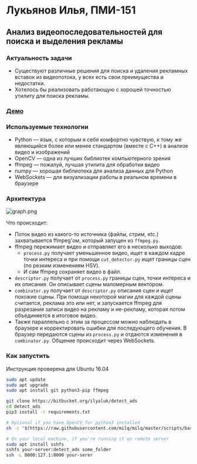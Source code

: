 # Лукьянов Илья, ПМИ-151 #

## Анализ видеопоследовательностей для поиска и выделения рекламы ##

### Актуальность задачи ###

* Существуют различные решения для поиска и удаления рекламных вставок из видеопотока, у всех есть свои преимущества и недостатки.
* Хотелось бы реализовать работающую с хорошей точностью утилиту для поиска рекламы.

### [Демо](https://ilyaluk.ru/detect_ads_demo.mp4) ###

### Используемые технологии ###

* Python — язык, с которым я себя комфортно чувствую, к тому же являющийся более или менее стандартом (вместе с C++) в анализе видео и изображений
* OpenCV — одна из лучших библиотек компьютерного зрения
* ffmpeg — пожалуй, лучшая утилита для обработки видео
* numpy — хорошая библиотека для анализа данных для Python
* WebSockets — для визуализации работы в реальном времени в браузере

### Архитектура ###

![graph.png](https://bitbucket.org/ilyaluk/detect_ads/raw/master/graph.png)

Что происходит:

* Поток видео из какого-то источника (файлы, стрим, etc.) захватывается ffmpeg'ом, который запущен из `ffmpeg.py`.
* ffmpeg пережимает видео и отправляет его в несколько выходов:
  * `process.py` получает уменьшенное видео, ищет в каждом кадре точки интереса и при помощи `cut_detector.py` ищет границы сцен (по резким изменениям HSV).
  * И сам ffmpeg сохраняет видео в файл.
* `descriptor.py` получает от `process.py` границы сцен, точки интереса и их описания. Он описывает сцены маломерным вектором.
* `combinator.py` получает от `descriptor.py` описания сцен и ищет похожие сцены. При помощи некоторой магии для каждой сцены считается, реклама это или нет, и запускается ffmpeg для разрезания записи видео на рекламу и не-рекламу, которая потом объединяется в итоговое видео.
* Также параллельно с этим за процессом можно наблюдать в браузере и корректировать ошибки для последующего обучения. В браузер передаются сцены из `process.py` и отдаются изменения в `combinator.py`. Общение происходит через WebSockets.


### Как запустить ###

Инструкция проверена для Ubuntu 16.04

```bash
sudo apt update
sudo apt upgrade
sudo apt install git python3-pip ffmpeg

git clone https://bitbucket.org/ilyaluk/detect_ads
cd detect_ads
pip3 install -r requirements.txt

# Optional if you have OpenCV for python3 installed
sh -c "$(https://raw.githubusercontent.com/milq/milq/master/scripts/bash/install-opencv.sh -O -)"

# On your local machine, if you're running it on remote server
sudo apt install sshfs
sshfs your-server:detect_ads some_folder
ssh -L 8000:127.1:8000 your-serer
```

